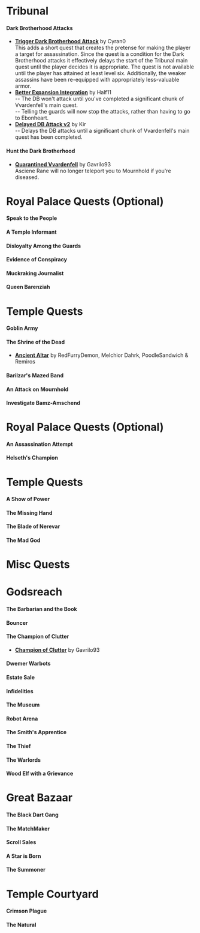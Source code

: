 # Tribunal

#### Dark Brotherhood Attacks
* [**Trigger Dark Brotherhood Attack**](http://mw.modhistory.com/download-37-15581) by Cyran0  
This adds a short quest that creates the pretense for making the player a target for assassination. Since the quest is a condition for the Dark Brotherhood attacks it effectively delays the start of the Tribunal main quest until the player decides it is appropriate. The quest is not available until the player has attained at least level six. Additionally, the weaker assassins have been re-equipped with appropriately less-valuable armor.  
* [**Better Expansion Integration**](https://www.nexusmods.com/morrowind/mods/47068) by Half11  
-- The DB won't attack until you've completed a significant chunk of Vvardenfell's main quest.  
-- Telling the guards will now stop the attacks, rather than having to go to Ebonheart.  
* [**Delayed DB Attack v2**](https://www.nexusmods.com/morrowind/mods/14891?) by Kir  
-- Delays the DB attacks until a significant chunk of Vvardenfell's main quest has been completed.  
#### Hunt the Dark Brotherhood
* [**Quarantined Vvardenfell**](https://www.nexusmods.com/morrowind/mods/47335) by Gavrilo93  
Asciene Rane will no longer teleport you to Mournhold if you're diseased.  

# Royal Palace Quests (Optional)
#### Speak to the People
#### A Temple Informant
#### Disloyalty Among the Guards
#### Evidence of Conspiracy
#### Muckraking Journalist
#### Queen Barenziah

# Temple Quests
#### Goblin Army
#### The Shrine of the Dead
* [**Ancient Altar**](https://www.nexusmods.com/morrowind/mods/47187) by RedFurryDemon, Melchior Dahrk, PoodleSandwich & Remiros
#### Barilzar's Mazed Band
#### An Attack on Mournhold
#### Investigate Bamz-Amschend

# Royal Palace Quests (Optional)
#### An Assassination Attempt
#### Helseth's Champion

# Temple Quests
#### A Show of Power
#### The Missing Hand
#### The Blade of Nerevar
#### The Mad God

# Misc Quests
# Godsreach
#### The Barbarian and the Book
#### Bouncer
#### The Champion of Clutter
* [**Champion of Clutter**](https://www.nexusmods.com/morrowind/mods/47377) by Gavrilo93

#### Dwemer Warbots
#### Estate Sale
#### Infidelities
#### The Museum
#### Robot Arena
#### The Smith's Apprentice
#### The Thief
#### The Warlords
#### Wood Elf with a Grievance

# Great Bazaar
#### The Black Dart Gang
#### The MatchMaker
#### Scroll Sales
#### A Star is Born
#### The Summoner

# Temple Courtyard
#### Crimson Plague
#### The Natural
